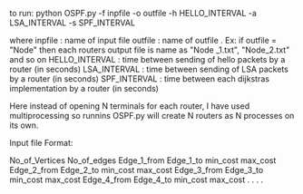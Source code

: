to run:
    python OSPF.py -f inpfile -o outfile -h HELLO_INTERVAL -a LSA_INTERVAL -s SPF_INTERVAL

where 
    inpfile : name of input file
    outfile : name of outfile . Ex: if outfile = "Node" then each routers output file is name as "Node _1.txt", "Node_2.txt" and so on
    HELLO_INTERVAL : time between sending of hello packets by a router (in seconds)
    LSA_INTERVAL : time between sending of LSA packets by a router (in seconds)
    SPF_INTERVAL : time between each dijkstras implementation by a router (in seconds)

Here instead of opening N terminals for each router, I have used multiprocessing so runnins OSPF.py will create N routers as N processes on its own.

Input file Format:

No_of_Vertices  No_of_edges
Edge_1_from Edge_1_to min_cost max_cost
Edge_2_from Edge_2_to min_cost max_cost
Edge_3_from Edge_3_to min_cost max_cost
Edge_4_from Edge_4_to min_cost max_cost
.
.
.
.